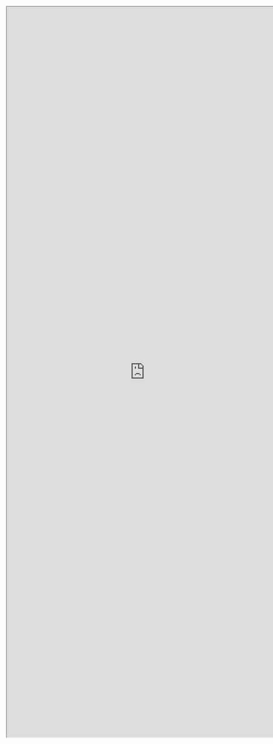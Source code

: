 <iframe src="https://nbviewer.jupyter.org/github/windmissing/programming_basics_for_ML/blob/master/jupyter/numpy/OneVector.ipynb" width="150%" height="2000"></iframe>